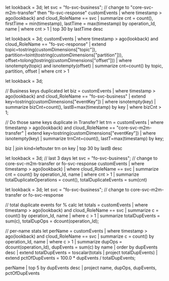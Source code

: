 let lookback = 3d;
let svc = "fo-svc-business";  // change to "core-svc-m2m-transfer" then "fo-svc-response"
customEvents
| where timestamp > ago(lookback) and cloud_RoleName == svc
| summarize cnt = count(), firstTime = min(timestamp), lastTime = max(timestamp)
          by operation_Id, name
| where cnt > 1
| top 30 by lastTime desc


let lookback = 3d;
customEvents
| where timestamp > ago(lookback) and cloud_RoleName == "fo-svc-response"
| extend topic=tostring(customDimensions["topic"]),
         partition=toint(tostring(customDimensions["partition"])),
         offset=tolong(tostring(customDimensions["offset"]))
| where isnotempty(topic) and isnotempty(offset)
| summarize cnt=count() by topic, partition, offset
| where cnt > 1



let lookback = 3d;

// Business keys duplicated
let biz =
customEvents
| where timestamp > ago(lookback) and cloud_RoleName == "fo-svc-business"
| extend key=tostring(customDimensions["eventKey"])
| where isnotempty(key)
| summarize bizCnt=count(), lastB=max(timestamp) by key
| where bizCnt > 1;

// Do those same keys duplicate in Transfer?
let trn =
customEvents
| where timestamp > ago(lookback) and cloud_RoleName == "core-svc-m2m-transfer"
| extend key=tostring(customDimensions["eventKey"])
| where isnotempty(key)
| summarize trnCnt=count(), lastT=max(timestamp) by key;

biz
| join kind=leftouter trn on key
| top 30 by lastB desc





let lookback = 3d;   // last 3 days
let svc = "fo-svc-business";   // change to core-svc-m2m-transfer or fo-svc-response
customEvents
| where timestamp > ago(lookback) 
| where cloud_RoleName == svc
| summarize cnt = count() by operation_Id, name
| where cnt > 1
| summarize totalDuplicateOperations = count(), totalDuplicateEvents = sum(cnt)



let lookback = 3d;
let svc = "fo-svc-business";   // change to core-svc-m2m-transfer or fo-svc-response

// total duplicate events for % calc
let totals =
customEvents
| where timestamp > ago(lookback) and cloud_RoleName == svc
| summarize c = count() by operation_Id, name
| where c > 1
| summarize totalDupEvents = sum(c), totalDupOps = dcount(operation_Id);

// per-name stats
let perName =
customEvents
| where timestamp > ago(lookback) and cloud_RoleName == svc
| summarize c = count() by operation_Id, name
| where c > 1
| summarize dupOps = dcount(operation_Id), dupEvents = sum(c) by name
| order by dupEvents desc
| extend totalDupEvents = toscalar(totals | project totalDupEvents)
| extend pctOfDupEvents = 100.0 * dupEvents / totalDupEvents;

perName
| top 5 by dupEvents desc
| project name, dupOps, dupEvents, pctOfDupEvents
